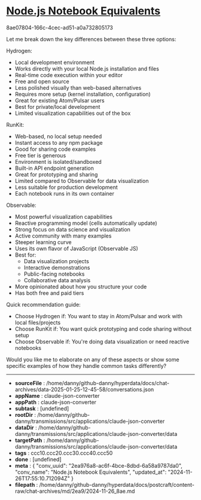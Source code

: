 # [Node.js Notebook Equivalents](https://claude.ai/chat/2ea976a8-ac6f-4bce-8dbd-6a58a9787da0)

8ae07804-166c-4cec-ad51-a0a732805173

 Let me break down the key differences between these three options:

Hydrogen:
- Local development environment
- Works directly with your local Node.js installation and files
- Real-time code execution within your editor
- Free and open source
- Less polished visually than web-based alternatives
- Requires more setup (kernel installation, configuration)
- Great for existing Atom/Pulsar users
- Best for private/local development
- Limited visualization capabilities out of the box

RunKit:
- Web-based, no local setup needed
- Instant access to any npm package
- Good for sharing code examples
- Free tier is generous
- Environment is isolated/sandboxed
- Built-in API endpoint generation
- Great for prototyping and sharing
- Limited compared to Observable for data visualization
- Less suitable for production development
- Each notebook runs in its own container

Observable:
- Most powerful visualization capabilities
- Reactive programming model (cells automatically update)
- Strong focus on data science and visualization
- Active community with many examples
- Steeper learning curve
- Uses its own flavor of JavaScript (Observable JS)
- Best for:
  - Data visualization projects
  - Interactive demonstrations
  - Public-facing notebooks
  - Collaborative data analysis
- More opinionated about how you structure your code
- Has both free and paid tiers

Quick recommendation guide:
- Choose Hydrogen if: You want to stay in Atom/Pulsar and work with local files/projects
- Choose RunKit if: You want quick prototyping and code sharing without setup
- Choose Observable if: You're doing data visualization or need reactive notebooks

Would you like me to elaborate on any of these aspects or show some specific examples of how they handle common tasks differently?

---

* **sourceFile** : /home/danny/github-danny/hyperdata/docs/chat-archives/data-2025-01-25-12-45-58/conversations.json
* **appName** : claude-json-converter
* **appPath** : claude-json-converter
* **subtask** : [undefined]
* **rootDir** : /home/danny/github-danny/transmissions/src/applications/claude-json-converter
* **dataDir** : /home/danny/github-danny/transmissions/src/applications/claude-json-converter/data
* **targetPath** : /home/danny/github-danny/transmissions/src/applications/claude-json-converter/data
* **tags** : ccc10.ccc20.ccc30.ccc40.ccc50
* **done** : [undefined]
* **meta** : {
  "conv_uuid": "2ea976a8-ac6f-4bce-8dbd-6a58a9787da0",
  "conv_name": "Node.js Notebook Equivalents",
  "updated_at": "2024-11-26T17:55:10.712094Z"
}
* **filepath** : /home/danny/github-danny/hyperdata/docs/postcraft/content-raw/chat-archives/md/2ea9/2024-11-26_8ae.md